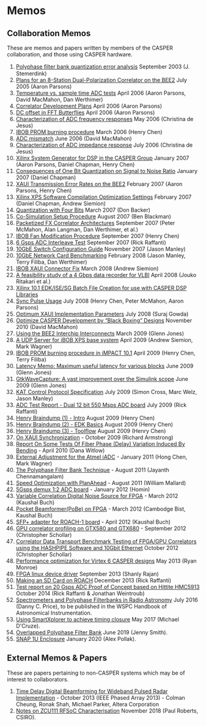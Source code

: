 # Memos

## Collaboration Memos
These are memos and papers written by members of the CASPER collaboration, and those using CASPER hardware.

1. [Polyphase ﬁlter bank quantization error analysis](files/Polyphasequant.pdf) September 2003 (J. Stemerdink)
1. [Plans for an 8-Station Dual-Polarization Correlator on the BEE2](files/BEE2-based_Dual-Polarization_Antenna_Correlator.md) July 2005 (Aaron Parsons)
1. [Temperature vs. sample time ADC tests](files/ADC_temp.md) April 2006 (Aaron Parsons, David MacMahon, Dan Werthimer)
1. [Correlator Development Plans](files/Correlator_development_plans.pdf) April 2006 (Aaron Parsons)
1. [DC offset in FFT Butterflies](files/DC_FFT.md) April 2006 (Aaron Parsons)
1. [Characterization of ADC frequency responses](files/ADC_frequency_response_characteristics.md) May 2006 (Christina de Jesus)
1. [IBOB PROM burning procedure](files/ibob_prom_burning.pdf) March 2006 (Henry Chen)
1. [ADC mismatch](files/Effects_of_mismatches_between_interleaved_ADCs.md) June 2006 (David MacMahon)
1. [Characterization of ADC impedance response](files/ADC_impedance_response_characteristics.md) July 2006 (Christina de Jesus)
1. [Xilinx System Generator for DSP in the CASPER Group](files/simulink_scripting.pdf) January 2007 (Aaron Parsons, Daniel Chapman, Henry Chen)
1. [Consequences of One Bit Quantization on Signal to Noise Ratio](files/snr_quant.pdf) January 2007 (Daniel Chapman)
1. [XAUI Transmission Error Rates on the BEE2](files/xaui_error.pdf) February 2007 (Aaron Parsons, Henry Chen)
1. [Xilinx XPS Software Compilation Optimization Settings](files/xps_optimization.pdf) February 2007 (Daniel Chapman, Andrew Siemion)
1. [Quantization with Four Bits](files/p011.quant.pdf) March 2007 (Don Backer)
1. [Co-Simulation Setup Procedure](files/cosim_memo.pdf) August 2007 (Ben Blackman)
1. [Packetized FX Correlator Architectures](files/Memo017_PacketizedCorrelatorArchitectures.pdf) September 2007 (Peter McMahon, Alan Langman, Dan Werthimer, et al.)
1. [IBOB Fan Modification Procedure](files/ibobfan_proc.pdf) September 2007 (Henry Chen)
1. [6 Gsps ADC Interleave Test](files/mini_roach_sine_sweep.pdf) September 2007 (Rick Raffanti)
1. [10GbE Switch Configuration Guide](files/switch_configuration.pdf) November 2007 (Jason Manley)
1. [10GbE Network Card Benchmarking](files/nics.pdf) February 2008 (Jason Manley, Terry Filiba, Dan Werthimer)
1. [IBOB XAUI Connector Fix](files/Science_Safety_001.pdf) March 2008 (Andrew Siemion)
1. [A feasibility study of a 4 Gbps data recorder for VLBI](files/4G_EXPReS_Recorder_prelim.pdf) April 2008 (Jouko Ritakari et al.)
1. [Xilinx 10.1 EDK/ISE/SG Batch File Creation for use with CASPER DSP Libraries](files/xilinx_10_1_memo.pdf)
1. [Sync Pulse Usage](files/sync_memo_v1.pdf) July 2008 (Henry Chen, Peter McMahon, Aaron Parsons)
1. [Optimum XAUI Implementation Parameters](files/cabletestmemo.pdf) July 2008 (Suraj Gowda)
1. [Optimize CASPER Development by “Black Boxing” Designs](files/Black_box_memo.pdf) November 2010 (David MacMahon)
1. [Using the BEE2 Interchip Interconnects](files/BEE2_interchip_interconnects.md) March 2009 (Glenn Jones)
1. [A UDP Server for iBOB XPS base system](files/udp_packetization.pdf) April 2009 (Andrew Siemion, Mark Wagner)
1. [IBOB PROM burning procedure in iMPACT 10.1](files/ibob_prom_proc_10_1.pdf) April 2009 (Henry Chen, Terry Filiba)
1. [Latency Memo: Maximum useful latency for various blocks](files/Latency_memo.md) June 2009 (Glenn Jones)
1. [GtkWaveCapture: A vast improvement over the Simulink scope](files/Gtk_wave_capture.md) June 2009 (Glenn Jones)
1. [KAT Control Protocol Specification](files/NRF-KAT7-6.0-IFCE-002-Rev4.pdf) July 2009 (Simon Cross, Marc Welz, Jason Manley)
1. [ADC Test Report - Dual 12 bit 550 Msps ADC board](files/MKID_ADC_Test_Report.pdf) July 2009 (Rick Raffanti)
1. [Henry Braindump (1) - Intro](files/henry_braindump_1_-_intro.pdf) August 2009 (Henry Chen)
1. [Henry Braindump (2) - EDK Basics](files/henry_braindump_2_-_edk.pdf) August 2009 (Henry Chen)
1. [Henry Braindump (3) - Toolflow](files/henry_braindump_3_-_toolflow.pdf) August 2009 (Henry Chen)
1. [On XAUI Synchronization](files/On_XAUI_Synchronisation.pdf) - October 2009 (Richard Armstrong)
1. [Report On Some Tests Of Fiber Phase (Delay) Variation Induced By Bending](files/Optical_fiber.pdf) - April 2010 (Dana Witlow)
1. [External Adjustment for the Atmel iADC](files/Atmel_iadc_external_adjust.pdf) - January 2011 (Hong Chen, Mark Wagner)
1. [The Polyphase Filter Bank Technique](files/Casper_memo_pfb.pdf) - August 2011 (Jayanth Chennamangalam)
1. [Speed Optimization with PlanAhead](files/Speed_optimization_with_planahead.md) - August 2011 (William Mallard)
1. [5Gsps demux 1:2 ADC board](files/5gADCforRadioREV-A.pdf) - January 2012 (Homin)
1. [Variable Correlation Digital Noise Source for FPGA](files/Variable_correlation_digital_noise_source_for_fpga.md) - March 2012 (Kaushal Buch)
1. [Pocket Beamformer(PoBe) on FPGA](files/Pocket_beamformer_on_fpga.md) - March 2012 (Cambodge Bist, Kaushal Buch)
1. [SFP+ adapter for ROACH-1 board](files/SFP+_adapter_for_roach.md) - April 2012 (Kaushal Buch)
1. [GPU correlator profiling on GTX580 and GTX680](files/Xgpu_profiling.pdf) - September 2012 (Christopher Schollar)
1. [Correlator Data Transport Benchmark Testing of FPGA/GPU Correlators using the HASHPIPE Software and 10Gbit Ethernet](files/Hashpipe_throughput.pdf) October 2012 (Christopher Schollar)
1. [Performance optimization for Virtex 6 CASPER designs](files/roach2_timing.zip) May 2013 (Ryan Monroe)
1. [FPGA linux device driver](files/Fpga_device_driver_memo.md) September 2013 (Shanly Rajan)
1. [Making an SD Card on ROACH](files/MakingSDcardforROACH.pdf) December 2013 (Rick Raffanti)
1. [Test report on 20 Gsps ADC Proof of Concept based on Hittite HMC5913](files/ADC1X26G_Test_Report_20141030.pdf) October 2014 (Rick Raffanti & Jonathan Weintroub)
1. [Spectrometers and Polyphase Filterbanks in Radio Astronomy](http://arxiv.org/abs/1607.03579) July 2016 (Danny C. Price), to be published in the WSPC Handbook of Astronomical Instrumentation.
1. [Using SmartXplorer to achieve timing closure](files/SmartXplorer_memo.pdf) May 2017 (Michael D'Cruze).
1. [Overlapped Polyphase Filter Bank](files/Smith_Polyphase_Explanation.pdf) June 2019 (Jenny Smith).
1. [SNAP 1U Enclosure](files/1U-Snap-Enclosure-Pollak.pdf) January 2020 (Alex Pollak).


## External Memos & Papers
These are papers pertaining to non-CASPER systems which may be of interest to collaborators.

1. [Time Delay Digital Beamforming for Wideband Pulsed Radar Implementation](files/IEEE_PhasedArray2013_TDBF.pdf) - October 2013 (IEEE Phased Array 2013) - Colman Cheung, Ronak Shah, Michael Parker, Altera Corporation
1. [Notes on ZCU111 RFSoC Characterisation](files/zcu118-memo.pdf) November 2018 (Paul Roberts, CSIRO).
